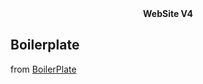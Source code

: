 <div align="center">
<strong>WebSite V4</strong>
</div>

## Boilerplate
from [BoilerPlate](https://github.com/kococo-code/React-boilerplate)


